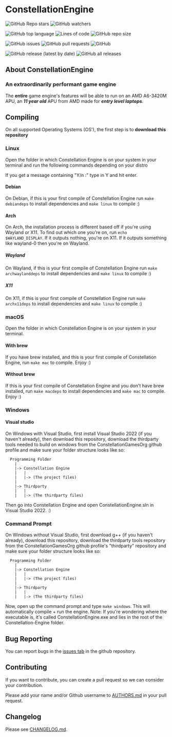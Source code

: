 # ConstellationEngine

![GitHub Repo stars](https://img.shields.io/github/stars/ConstellationGamesOrg/ConstellationEngine?style=social)
![GitHub watchers](https://img.shields.io/github/watchers/ConstellationGamesOrg/ConstellationEngine?style=social)

![GitHub top language](https://img.shields.io/github/languages/top/ConstellationGamesOrg/ConstellationEngine)
![Lines of code](https://img.shields.io/tokei/lines/github/ConstellationGamesOrg/ConstellationEngine)
![GitHub repo size](https://img.shields.io/github/repo-size/ConstellationGamesOrg/ConstellationEngine)

![GitHub issues](https://img.shields.io/github/issues/ConstellationGamesOrg/ConstellationEngine)
![GitHub pull requests](https://img.shields.io/github/issues-pr/ConstellationGamesOrg/ConstellationEngine)
![GitHub](https://img.shields.io/github/license/ConstellationGamesOrg/ConstellationEngine)

![GitHub release (latest by date)](https://img.shields.io/github/v/release/ConstellationGamesOrg/ConstellationEngine)
![GitHub all releases](https://img.shields.io/github/downloads/ConstellationGamesOrg/ConstellationEngine/total)

## About ConstellationEngine
### An extraordinarily performant game engine
The **entire** game engine's features will be able to run on an AMD A6-3420M APU, an **_11 year old_** APU from AMD made for **_entry level laptops_**.

## Compiling
On all supported Operating Systems (OS'), the first step is to **download this repository**

### Linux
Open the folder in which Constellation Engine is on your system in your terminal and run the following commands depending on your distro

If you get a message containing "Y/n :" type in Y and hit enter.

#### Debian
On Debian, if this is your first compile of Constellation Engine run ``make debiandeps`` to install dependencies and ``make linux`` to compile :)

#### Arch
On Arch, the installation process is different based off if you're using Wayland or X11. To find out which one you're on, run ``echo $WAYLAND_DISPLAY``. If it outputs nothing, you're on X11. If it outputs something like wayland-0 then you're on Wayland.

##### Wayland
On Wayland, if this is your first compile of Constellation Engine run ``make archwaylanddeps`` to install dependencies and ``make linux`` to compile :)

##### X11
On X11, if this is your first compile of Constellation Engine run ``make archx11deps`` to install dependencies and ``make linux`` to compile :)

### macOS
Open the folder in which Constellation Engine is on your system in your terminal.

#### With brew
If you have brew installed, and this is your first compile of Constellation Engine, run ``make mac`` to compile. Enjoy :)

#### Without brew
If this is your first compile of Constellation Engine and you don't have brew installed, run ``make macdeps`` to install dependencies and ``make mac`` to compile. Enjoy :)

### Windows
#### Visual studio
On Windows with Visual Studio, first install Visual Studio 2022 (if you haven't already), then download this repository, download the thirdparty tools needed to build on windows from the ConstellationGamesOrg github profile and make sure your folder structure looks like so:
```
  Programming Folder
    |
    |-> Constellation Engine
    |   |
    |   |-> (The project files)
    |
    |-> Thirdparty
    |   |
    |   |-> (The thirdparty files)
```
Then go into Constellation Engine and open ConstellationEngine.sln in Visual Studio 2022. :)

### Command Prompt
On Windows without Visual Studio, first download g++ (if you haven't already), download this repository, download the thirdparty tools repository from the ConstellationGamesOrg github profile's "thirdparty" repository and make sure your folder structure looks like so:
```
  Programming Folder
    |
    |-> Constellation Engine
    |   |
    |   |-> (The project files)
    |
    |-> Thirdparty
    |   |
    |   |-> (The thirdparty files)
```
Now, open up the command prompt and type ``make windows``. This will automatically compile + run the engine. Note: If you're wondering where the executable is, it's called ConstellationEngine.exe and lies in the root of the Constellation-Engine folder.

## Bug Reporting
You can report bugs in the [issues tab](https://github.com/ConstellationGamesOrg/ConstellationEngine/issues) in the github repository.

## Contributing
If you want to contribute, you can create a pull request so we can consider your contribution.

Please add your name and/or Github username to [AUTHORS.md](AUTHORS.md) in your pull request.

## Changelog
Please see [CHANGELOG.md](CHANGELOG.md).
